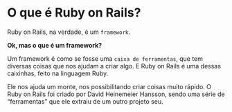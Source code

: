 # O que é Ruby on Rails?

Ruby on Rails, na verdade, é um `framework`.

**Ok, mas o que é um framework?**

Um framework é como se fosse uma `caixa de ferramentas`, que tem diversas coisas que nos ajudam a criar algo. E Ruby on Rails é uma dessas caixinhas, feito na linguagem Ruby.

Ele nos ajuda um monte, nos possibilitando criar coisas muito rápido. O Ruby on Rails foi criado por David Heinemeier Hansson, sendo uma série de “ferramentas” que ele extraiu de um outro projeto seu. 


